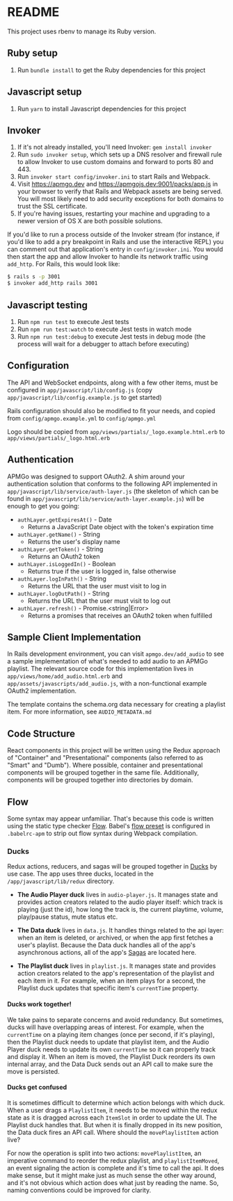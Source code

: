 # README

This project uses rbenv to manage its Ruby version.

## Ruby setup

1. Run `bundle install` to get the Ruby dependencies for this project

## Javascript setup

1. Run `yarn` to install Javascript dependencies for this project

## Invoker

1. If it's not already installed, you'll need Invoker: `gem install invoker`
2. Run `sudo invoker setup`, which sets up a DNS resolver and firewall rule to allow Invoker to use custom domains and forward to ports 80 and 443.
3. Run `invoker start config/invoker.ini` to start Rails and Webpack.
4. Visit https://apmgo.dev and https://apmgojs.dev:9001/packs/app.js in your browser to verify that Rails and Webpack assets are being served. You will most likely need to add security exceptions for both domains to trust the SSL certificate.
5. If you're having issues, restarting your machine and upgrading to a newer version of OS X are both possible solutions.

If you'd like to run a process outside of the Invoker stream (for instance, if you'd like to add a pry breakpoint in Rails and use the interactive REPL) you can comment out that application's entry in `config/invoker.ini`. You would then start the app and allow Invoker to handle its network traffic using `add_http`. For Rails, this would look like:

```bash
$ rails s -p 3001
$ invoker add_http rails 3001
```

## Javascript testing
1. Run `npm run test` to execute Jest tests
2. Run `npm run test:watch` to execute Jest tests in watch mode
3. Run `npm run test:debug` to execute Jest tests in debug mode (the process will wait for a debugger to attach before executing)

## Configuration

The API and WebSocket endpoints, along with a few other items, must be configured in `app/javascript/lib/config.js` (copy `app/javascript/lib/config.example.js` to get started)

Rails configuration should also be modified to fit your needs, and copied from `config/apmgo.example.yml` to `config/apmgo.yml`

Logo should be copied from `app/views/partials/_logo.example.html.erb` to `app/views/partials/_logo.html.erb`

## Authentication

APMGo was designed to support OAuth2. A shim around your authentication solution that conforms to the following API implemented in `app/javascript/lib/service/auth-layer.js` (the skeleton of which can be found in `app/javascript/lib/service/auth-layer.example.js`) will be enough to get you going:

* `authLayer.getExpiresAt()` - Date
  * Returns a JavaScript Date object with the token's expiration time
* `authLayer.getName()` - String
  * Returns the user's display name
* `authLayer.getToken()` - String
  * Returns an OAuth2 token
* `authLayer.isLoggedIn()` - Boolean
  * Returns true if the user is logged in, false otherwise
* `authLayer.logInPath()` - String
  * Returns the URL that the user must visit to log in
* `authLayer.logOutPath()` - String
  * Returns the URL that the user must visit to log out
* `authLayer.refresh()` - Promise.<string|Error>
  * Returns a promises that receives an OAuth2 token when fulfilled

## Sample Client Implementation

In Rails development environment, you can visit `apmgo.dev/add_audio` to see a sample implementation of what's needed to add audio to an APMGo playlist. The relevant source code for this implementation lives in `app/views/home/add_audio.html.erb` and `app/assets/javascripts/add_audio.js`, with a non-functional example OAuth2 implementation.

The template contains the schema.org data necessary for creating a playlist item. For more information, see `AUDIO_METADATA.md`

## Code Structure

React components in this project will be written using the Redux approach of "Container" and "Presentational" components (also referred to as "Smart" and "Dumb"). Where possible, container and presentational components will be grouped together in the same file. Additionally, components will be grouped together into directories by domain.

## Flow

Some syntax may appear unfamiliar. That's because this code is written using the static type checker [Flow](https://flow.org). Babel's [flow preset](https://babeljs.io/docs/plugins/preset-flow/) is configured in `.babelrc-apm` to strip out flow syntax during Webpack compilation.

### Ducks

Redux actions, reducers, and sagas will be grouped together in [Ducks](https://github.com/erikras/ducks-modular-redux) by use case. The app uses three ducks, located in the `/app/javascript/lib/redux` directory.

* **The Audio Player duck** lives in `audio-player.js`. It manages state and provides action creators related to the audio player itself: which track is playing (just the id), how long the track is, the current playtime, volume, play/pause status, mute status etc.

* **The Data duck** lives in `data.js`. It handles things related to the api layer: when an item is deleted, or archived, or when the app first fetches a user's playlist. Because the Data duck handles all of the app's asynchronous actions, all of the app's [Sagas](https://redux-saga.js.org/) are located here.

* **The Playlist duck** lives in `playlist.js`. It manages state and provides action creators related to the app's representation of the playlist and each item in it. For example, when an item plays for a second, the Playlist duck updates that specific item's `currentTime` property.

#### Ducks work together!
We take pains to separate concerns and avoid redundancy. But sometimes, ducks will have overlapping areas of interest. For example, when the `currentTime` on a playing item changes (once per second, if it's playing), then the Playlist duck needs to update that playlist item, and the Audio Player duck needs to update its own `currentTime` so it can properly track and display it. When an item is moved, the Playlist Duck reorders its own internal array, and the Data Duck sends out an API call to make sure the move is persisted.

#### Ducks get confused

It is sometimes difficult to determine which action belongs with which duck. When a user drags a `PlaylistItem`, it needs to be moved within the redux state as it is dragged across each `ItemSlot` in order to update the UI. The Playlist duck handles that. But when it is finally dropped in its new position, the Data duck fires an API call. Where should the `movePlaylistItem` action live?

For now the operation is split into two actions: `movePlaylistItem`, an imperative command to reorder the redux playlist, and `playlistItemMoved`, an event signaling the action is complete and it's time to call the api. It does make sense, but it might make just as much sense the other way around, and it's not obvious which action does what just by reading the name. So, naming conventions could be improved for clarity.
